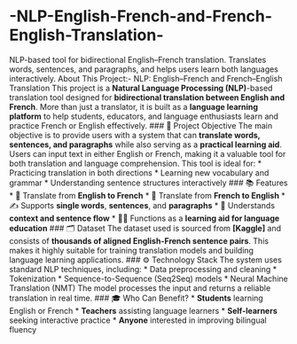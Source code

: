 # -NLP-English-French-and-French-English-Translation-
NLP-based tool for bidirectional English–French translation. Translates words, sentences, and paragraphs, and helps users learn both languages interactively.
About This Project:-
 NLP: English–French and French–English Translation  This project is a **Natural Language Processing (NLP)**-based translation tool designed for **bidirectional translation between English and French**. More than just a translator, it is built as a **language learning platform** to help students, educators, and language enthusiasts learn and practice French or English effectively.  ### 🎯 Project Objective  The main objective is to provide users with a system that can **translate words, sentences, and paragraphs** while also serving as a **practical learning aid**. Users can input text in either English or French, making it a valuable tool for both translation and language comprehension.  This tool is ideal for:  * Practicing translation in both directions * Learning new vocabulary and grammar * Understanding sentence structures interactively  ### 📚 Features  * 🔁 Translate from **English to French** * 🔁 Translate from **French to English** * ✍️ Supports **single words**, **sentences**, and **paragraphs** * 🧠 Understands **context and sentence flow** * 🧑‍🏫 Functions as a **learning aid for language education**  ### 🗂️ Dataset  The dataset used is sourced from **[Kaggle]** and consists of **thousands of aligned English-French sentence pairs**. This makes it highly suitable for training translation models and building language learning applications.  ### ⚙️ Technology Stack  The system uses standard NLP techniques, including:  * Data preprocessing and cleaning * Tokenization * Sequence-to-Sequence (Seq2Seq) models * Neural Machine Translation (NMT)  The model processes the input and returns a reliable translation in real time.  ### 🎓 Who Can Benefit?  * **Students** learning English or French * **Teachers** assisting language learners * **Self-learners** seeking interactive practice * **Anyone** interested in improving bilingual fluency 
